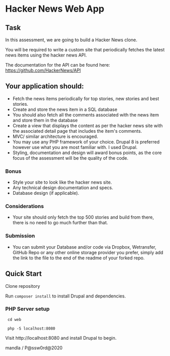 # Hacker News Web App

## Task

In this assessment, we are going to build a Hacker News clone.

You will be required to write a custom site that periodically fetches the latest news items using the hacker news API.

The documentation for the API can be found here: https://github.com/HackerNews/API

## Your application should:

* Fetch the news items periodically for top stories, new stories and best stories.
* Create and store the news item in a SQL database
* You should also fetch all the comments associated with the news item and store them in the database
* Create a view that displays the content as per the hacker news site with the associated detail page that includes the item's comments.
* MVC/ similar architecture is encouraged.
* You may use any PHP framework of your choice. Drupal 8 is preferred however use what you are most familiar with. I used Drupal.
* Styling, documentation and design will award bonus points, as the core focus of the assessment will be the quality of the code.

### Bonus

* Style your site to look like the hacker news site.
* Any technical design documentation and specs.
* Database design (if applicable).


### Considerations

* Your site should only fetch the top 500 stories and build from there, there is no need to go much further than that.

### Submission
* You can submit your Database and/or code via Dropbox, Wetransfer, GitHub Repo or any other online storage provider you prefer, simply add the link to the file to the end of the readme of your forked repo.


## Quick Start

Clone repository

Run `composer install` to install Drupal and dependencies.

### PHP Server setup

```
 cd web

 php -S localhost:8080
```

Visit http://localhost:8080 and install Drupal to begin.

mandla / P@ssw0rd@2020
